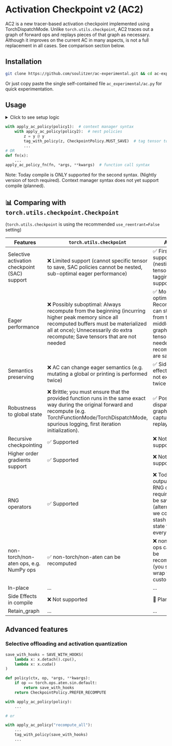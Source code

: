 # Activation Checkpoint v2 (AC2)

AC2 is a new tracer-based activation checkpoint implemented using TorchDispatchMode. Unlike `torch.utils.checkpoint`, AC2 traces out a graph of forward ops and replays pieces of that graph as necessary. Although it improves on the current AC in many aspects, is not a full replacement in all cases. See comparison section below.

## Installation
```bash
git clone https://github.com/soulitzer/ac-experimental.git && cd ac-experimental && pip install -e .
```
Or just copy paste the single self-contained file `ac_experimental/ac.py` for quick experimentation.

## Usage

<details>
<summary>
Click to see setup logic
</summary>

```python
import torch
from torch.utils.checkpoint import CheckpointPolicy
from ac_experimental import apply_ac_policy, apply_ac_policy_fn, tag_with_policy, SAVE_WITH_HOOKS

x = torch.rand((2, 2), requires_grad=True)
```
</details>

```python
with apply_ac_policy(policy1):  # context manager syntax
    with apply_ac_policy(policy2):  # nest policies
        z = y @ y
        tag_with_policy(z, CheckpointPolicy.MUST_SAVE)  # tag tensor to save
        ...
# OR
def fn(x):
    ...
apply_ac_policy_fn(fn, *args, **kwargs)  # function call syntax
```
Note: Today compile is ONLY supported for the second syntax. (Nightly version of torch required). Context manager syntax does not yet support compile (planned).

## 📊 Comparing with `torch.utils.checkpoint.Checkpoint`
(`torch.utils.checkpoint` is using the recommended `use_reentrant=False` setting)


| **Features**      | **`torch.utils.checkpoint`** | **AC2**      |
|--------|-----------------------------------|----------------------------|
| Selective activation checkpoint (SAC) support | ❌ Limited support (cannot specific tensor to save, SAC policies cannot be nested, sub-optimal eager performance) | ✅ First-class support (nesting, tensor tagging are supported) |
| Eager performance | ❌ Possibly suboptimal: Always recompute from the beginning (incurring higher peak memory since all recomputed buffers must be materialized all at once); Unnecessarily do extra recompute; Save tensors that are not needed | ✅ More optimal: Recompute can start from the middle of the graph. Only tensors needed for recompute are saved. |
| Semantics preserving | ❌ AC can change eager semantics (e.g. mutating a global or printing is performed twice)  | ✅ Side effects are not executed twice |
| Robustness to global state | ❌ Brittle; you must ensure that the provided function runs in the same exact way during the original forward and recompute (e.g. TorchFunctionMode/TorchDispatchMode, spurious logging, first iteration initialization). | ✅ Post-dispatch graph is captured and replayed |
| Recursive checkpointing | ✅ Supported | ❌ Not supported |
| Higher order gradients support | ✅ Supported | ❌ Not supported |
| RNG operators |  ✅ Supported | ❌ Today the output of RNG ops are required to be saved (alternatively, we could stash RNG state for every op)
| non-torch/non-aten ops, e.g. NumPy ops | ✅ non-torch/non-aten can be recomputed | ❌ non-ATen ops cannot be recomputed (you should wrap them in custom ops) |
| In-place | ... | ... |
| Side Effects in compile | ❌ Not supported | 🚧 Planned |
| Retain_graph | ... | ... |



## Advanced features

### Selective offloading and activation quantization
```python
save_with_hooks = SAVE_WITH_HOOKS(
    lambda x: x.detach().cpu(),
    lambda x: x.cuda()
)

def policy(ctx, op, *args, **kwargs):
    if op == torch.ops.aten.sin.default:
        return save_with_hooks
    return CheckpointPolicy.PREFER_RECOMPUTE

with apply_ac_policy(policy):
    ...

# or

with apply_ac_policy("recompute_all"):
    ...
    tag_with_policy(save_with_hooks)
    ...
```
